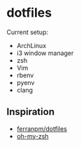 # dotfiles

Current setup:

- ArchLinux
- i3 window manager
- zsh
- Vim
- rbenv
- pyenv
- clang

## Inspiration

- [ferranpm/dotfiles](http://github.com/ferranpm/dotfiles)
- [oh-my-zsh](http://github.com/robbyrussell/oh-my-zsh)
